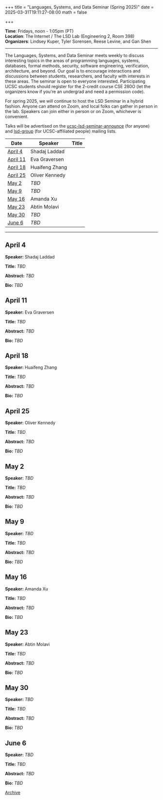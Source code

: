 +++
title = "Languages, Systems, and Data Seminar (Spring 2025)"
date = 2025-03-31T19:11:27-08:00
math = false

+++

**Time**: Fridays, noon - 1:05pm (PT) <br />
**Location**: The Internet / The LSD Lab (Engineering 2, Room 398) <br />
**Organizers**: Lindsey Kuper, Tyler Sorensen, Reese Levine, and Gan Shen <br />

---

The Languages, Systems, and Data Seminar meets weekly to discuss interesting topics in the areas of programming languages, systems, databases, formal methods, security, software engineering, verification, architecture, and beyond.  Our goal is to encourage interactions and discussions between students, researchers, and faculty with interests in these areas.  The seminar is open to everyone interested.  Participating UCSC students should register for the 2-credit course CSE 280O (let the organizers know if you're an undergrad and need a permission code).

For spring 2025, we will continue to host the LSD Seminar in a hybrid fashion.  Anyone can attend on Zoom, and local folks can gather in person in the lab.  Speakers can join either in person or on Zoom, whichever is convenient.


Talks will be advertised on the [ucsc-lsd-seminar-announce](https://groups.google.com/g/ucsc-lsd-seminar-announce) (for anyone) and [lsd-group](https://groups.google.com/a/ucsc.edu/g/lsd-group/members) (for UCSC-affiliated people) mailing lists.


| Date                  | Speaker        | Title    |
|-------                |---------       |--------- |
| [April 4](#april-4)   | Shadaj Laddad  |          |
| [April 11](#april-11) | Eva Graversen  |          |
| [April 18](#april-18) | Huaifeng Zhang |          |
| [April 25](#april-25) | Oliver Kennedy |          |
| [May 2](#may-2)       | _TBD_          |          |
| [May 9](#may-9)       | _TBD_          |          |
| [May 16](#may-16)     | Amanda Xu      |          |
| [May 23](#may-23)     | Abtin Molavi   |          |
| [May 30](#may-30)     | _TBD_          |          |
| [June 6](#june-6)     | _TBD_          |          |
---

## April 4

**Speaker:** Shadaj Laddad 

**Title:** _TBD_

**Abstract:** _TBD_

**Bio:** _TBD_

## April 11

**Speaker:** Eva Graversen 

**Title:** _TBD_

**Abstract:** _TBD_

**Bio:** _TBD_

## April 18

**Speaker:** Huaifeng Zhang 

**Title:** _TBD_

**Abstract:** _TBD_

**Bio:** _TBD_

## April 25

**Speaker:** Oliver Kennedy

**Title:** _TBD_

**Abstract:** _TBD_

**Bio:** _TBD_

## May 2

**Speaker:** _TBD_

**Title:** _TBD_

**Abstract:** _TBD_

**Bio:** _TBD_

## May 9

**Speaker:** _TBD_

**Title:** _TBD_

**Abstract:** _TBD_

**Bio:** _TBD_

## May 16

**Speaker:** Amanda Xu

**Title:** _TBD_

**Abstract:** _TBD_

**Bio:** _TBD_

## May 23

**Speaker:** Abtin Molavi

**Title:** _TBD_

**Abstract:** _TBD_

**Bio:** _TBD_

## May 30

**Speaker:** _TBD_

**Title:** _TBD_

**Abstract:** _TBD_

**Bio:** _TBD_

## June 6

**Speaker:** _TBD_

**Title:** _TBD_

**Abstract:** _TBD_

**Bio:** _TBD_

[Archive](../)
